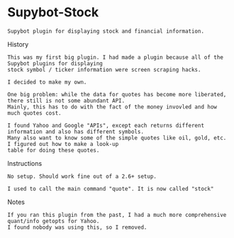 Supybot-Stock
=============

    Supybot plugin for displaying stock and financial information.

History

    This was my first big plugin. I had made a plugin because all of the Supybot plugins for displaying
    stock symbol / ticker information were screen scraping hacks.

    I decided to make my own.

    One big problem: while the data for quotes has become more liberated, there still is not some abundant API.
    Mainly, this has to do with the fact of the money invovled and how much quotes cost.

    I found Yahoo and Google "APIs", except each returns different information and also has different symbols.
    Many also want to know some of the simple quotes like oil, gold, etc. I figured out how to make a look-up
    table for doing these quotes.

Instructions

    No setup. Should work fine out of a 2.6+ setup.

    I used to call the main command "quote". It is now called "stock"

Notes

    If you ran this plugin from the past, I had a much more comprehensive quant/info getopts for Yahoo.
    I found nobody was using this, so I removed.

